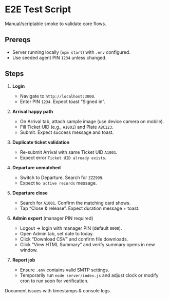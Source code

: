 # E2E Test Script

Manual/scriptable smoke to validate core flows.

## Prereqs
- Server running locally (`npm start`) with `.env` configured.
- Use seeded agent PIN `1234` unless changed.

## Steps
1. **Login**
   - Navigate to `http://localhost:3000`.
   - Enter PIN `1234`. Expect toast “Signed in”.

2. **Arrival happy path**
   - On Arrival tab, attach sample image (use device camera on mobile).
   - Fill Ticket UID (e.g., `A1001`) and Plate `ABC123`.
   - Submit. Expect success message and toast.

3. **Duplicate ticket validation**
   - Re-submit Arrival with same Ticket UID `A1001`.
   - Expect error `Ticket UID already exists`.

4. **Departure unmatched**
   - Switch to Departure. Search for `ZZZ999`.
   - Expect `No active records` message.

5. **Departure close**
   - Search for `A1001`. Confirm the matching card shows.
   - Tap “Close & release”. Expect duration message + toast.

6. **Admin export** (manager PIN required)
   - Logout → login with manager PIN (default `0000`).
   - Open Admin tab, set date to today.
   - Click “Download CSV” and confirm file downloads.
   - Click “View HTML Summary” and verify summary opens in new window.

7. **Report job**
   - Ensure `.env` contains valid SMTP settings.
   - Temporarily run `node server/index.js` and adjust clock or modify cron to run soon for verification.

Document issues with timestamps & console logs.
